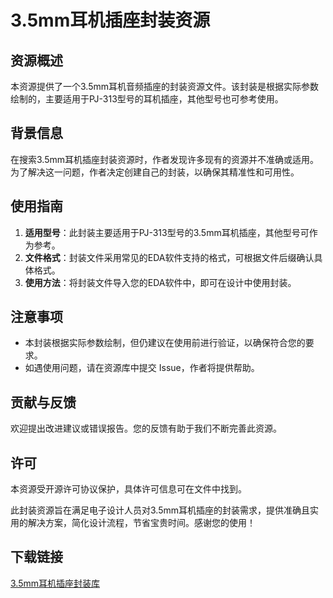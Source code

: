 # 3.5mm耳机插座封装资源

## 资源概述

本资源提供了一个3.5mm耳机音频插座的封装资源文件。该封装是根据实际参数绘制的，主要适用于PJ-313型号的耳机插座，其他型号也可参考使用。

## 背景信息

在搜索3.5mm耳机插座封装资源时，作者发现许多现有的资源并不准确或适用。为了解决这一问题，作者决定创建自己的封装，以确保其精准性和可用性。

## 使用指南

1. **适用型号**：此封装主要适用于PJ-313型号的3.5mm耳机插座，其他型号可作为参考。
2. **文件格式**：封装文件采用常见的EDA软件支持的格式，可根据文件后缀确认具体格式。
3. **使用方法**：将封装文件导入您的EDA软件中，即可在设计中使用封装。

## 注意事项

- 本封装根据实际参数绘制，但仍建议在使用前进行验证，以确保符合您的要求。
- 如遇使用问题，请在资源库中提交 Issue，作者将提供帮助。

## 贡献与反馈

欢迎提出改进建议或错误报告。您的反馈有助于我们不断完善此资源。

## 许可

本资源受开源许可协议保护，具体许可信息可在文件中找到。

此封装资源旨在满足电子设计人员对3.5mm耳机插座的封装需求，提供准确且实用的解决方案，简化设计流程，节省宝贵时间。感谢您的使用！

## 下载链接

[3.5mm耳机插座封装库](https://pan.quark.cn/s/983668a742a2)